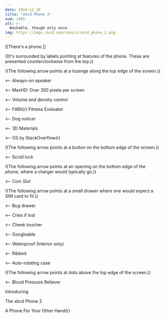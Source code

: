 ```yaml
---
date: 2014-12-26
title: "xkcd Phone 2"
num: 1465
alt: >-
  Washable, though only once.
img: https://imgs.xkcd.com/comics/xkcd_phone_2.png
---
```

[[There's a phone.]]

((It's surrounded by labels pointing at features of the phone.  These are presented counterclockwise from the top.))

((The following arrow points at a lozenge along the top edge of the screen.))

<-- Always-on speaker

<-- MaxHD: Over 350 pixels per screen

<-- Volume and density control

<-- FitBit(r) Fitness Evaluator

<-- Dog noticer

<-- 3D Materials

<-- OS by StackOverflow(r)

((The following arrow points at a button on the bottom edge of the screen.))

<-- Scroll lock

((The following arrow points at an opening on the bottom edge of the phone, where a charger would typically go.))

<-- Coin Slot

((The following arrow points at a small drawer where one would expect a SIM card to fit.))

<-- Bug drawer

<-- Cries if lost

<-- Cheek toucher

<-- Googleable

<-- Waterproof (Interior only)

<-- Ribbed

<-- Auto-rotating case

((The following arrow points at dots above the top edge of the screen.))

<-- Blood Pressure Reliever

Introducing

The xkcd Phone 2

A Phone For Your Other Hand(r)

